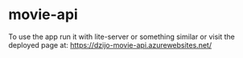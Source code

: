 # movie-api

To use the app run it with lite-server or something similar or visit the deployed page at:
https://dzijo-movie-api.azurewebsites.net/
